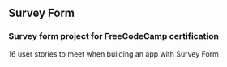 ## Survey Form
### Survey form project for FreeCodeCamp certification
<p>16 user stories to meet when building an app with Survey Form</p>